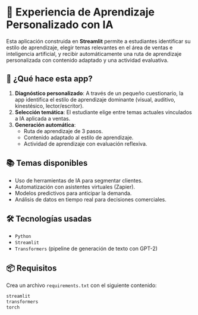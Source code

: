# 🧠 Experiencia de Aprendizaje Personalizado con IA

Esta aplicación construida en **Streamlit** permite a estudiantes identificar su estilo de aprendizaje, elegir temas relevantes en el área de ventas e inteligencia artificial, y recibir automáticamente una ruta de aprendizaje personalizada con contenido adaptado y una actividad evaluativa.

## 🚀 ¿Qué hace esta app?

1. **Diagnóstico personalizado**: A través de un pequeño cuestionario, la app identifica el estilo de aprendizaje dominante (visual, auditivo, kinestésico, lector/escritor).
2. **Selección temática**: El estudiante elige entre temas actuales vinculados a IA aplicada a ventas.
3. **Generación automática**:
   - Ruta de aprendizaje de 3 pasos.
   - Contenido adaptado al estilo de aprendizaje.
   - Actividad de aprendizaje con evaluación reflexiva.

## 📚 Temas disponibles

- Uso de herramientas de IA para segmentar clientes.
- Automatización con asistentes virtuales (Zapier).
- Modelos predictivos para anticipar la demanda.
- Análisis de datos en tiempo real para decisiones comerciales.

## 🛠️ Tecnologías usadas

- `Python`
- `Streamlit`
- `Transformers` (pipeline de generación de texto con GPT-2)

## 📦 Requisitos

Crea un archivo `requirements.txt` con el siguiente contenido:

```txt
streamlit
transformers
torch
